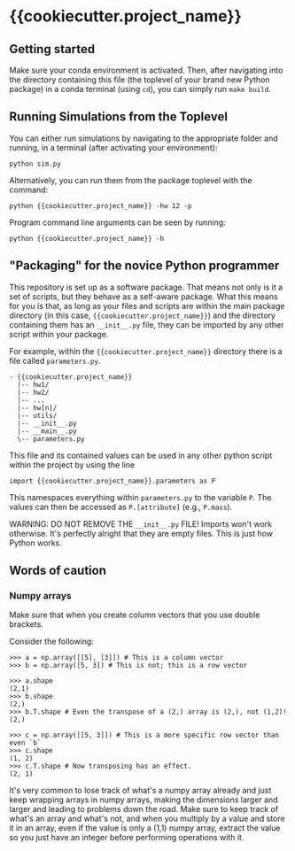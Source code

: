 # {{cookiecutter.project_name}}

## Getting started

Make sure your conda environment is activated. Then, after navigating into
the directory containing this file (the toplevel of your brand new Python
package) in a conda terminal (using `cd`), you can simply run `make build`.

## Running Simulations from the Toplevel

You can either run simulations by navigating to the appropriate folder and
running, in a terminal (after activating your environment):

```
python sim.py
```

Alternatively, you can run them from the package toplevel with the command:

```
python {{cookiecutter.project_name}} -hw 12 -p
```

Program command line arguments can be seen by running:

```
python {{cookiecutter.project_name}} -h
```

## "Packaging" for the novice Python programmer

This repository is set up as a software package. That means not only is it
a set of scripts, but they behave as a self-aware package. What this means
for you is that, as long as your files and scripts are within the main
package directory (in this case, `{{cookiecutter.project_name}}`) and the
directory containing them has an `__init__.py` file, they can be imported
by any other script within your package. 

For example, within the `{{cookiecutter.project_name}}` directory there is 
a file called `parameters.py`.

```
- {{cookiecutter.project_name}}
  |-- hw1/
  |-- hw2/
  |-- ...
  |-- hw[n]/
  |-- utils/
  |-- __init__.py
  |-- __main__.py
  \-- parameters.py
```

This file and its contained values can be used in any other python script
within the project by using the line

```
import {{cookiecutter.project_name}}.parameters as P
```

This namespaces everything within `parameters.py` to the variable `P`. The 
values can then be accessed as `P.[attribute]` (e.g., `P.mass`).

WARNING: DO NOT REMOVE THE ``__init__.py`` FILE! Imports won't work otherwise. 
It's perfectly alright that they are empty files. This is just how Python works.

## Words of caution

### Numpy arrays

Make sure that when you create column vectors that you use double brackets. 

Consider the following:

```
>>> a = np.array([[5], [3]]) # This is a column vector
>>> b = np.array([5, 3]) # This is not; this is a row vector

>>> a.shape
(2,1)
>>> b.shape
(2,)
>>> b.T.shape # Even the transpose of a (2,) array is (2,), not (1,2)!
(2,)

>>> c = np.array([[5, 3]]) # This is a more specific row vector than even `b`
>>> c.shape
(1, 2)
>>> c.T.shape # Now transposing has an effect.
(2, 1)
```

It's very common to lose track of what's a numpy array already and just keep
wrapping arrays in numpy arrays, making the dimensions larger and larger and
leading to problems down the road. Make sure to keep track of what's an array
and what's not, and when you multiply by a value and store it in an array,
even if the value is only a (1,1) numpy array, extract the value so you just
have an integer before performing operations with it.